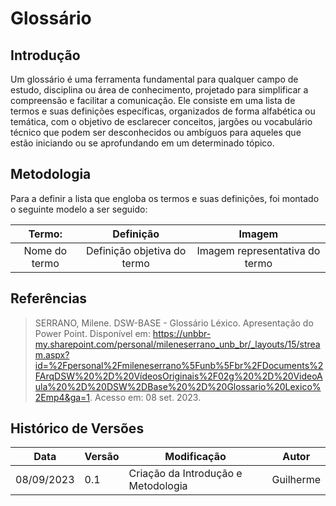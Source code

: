 # Glossário

## Introdução

Um glossário é uma ferramenta fundamental para qualquer campo de estudo, disciplina ou área de conhecimento, projetado para simplificar a compreensão e facilitar a comunicação. Ele consiste em uma lista de termos e suas definições específicas, organizados de forma alfabética ou temática, com o objetivo de esclarecer conceitos, jargões ou vocabulário técnico que podem ser desconhecidos ou ambíguos para aqueles que estão iniciando ou se aprofundando em um determinado tópico. 

## Metodologia

Para a definir a lista que engloba os termos e suas definições, foi montado o seguinte modelo a ser seguido:

|     Termo:     |          Definição          |    Imagem   |
| :-----------: | :-----------------------: | :---------------:
|  Nome do termo | Definição objetiva do termo | Imagem representativa do termo |

## Referências

> SERRANO, Milene. DSW-BASE - Glossário Léxico. Apresentação do Power Point. Disponível em: https://unbbr-my.sharepoint.com/personal/mileneserrano_unb_br/_layouts/15/stream.aspx?id=%2Fpersonal%2Fmileneserrano%5Funb%5Fbr%2FDocuments%2FArqDSW%20%2D%20VídeosOriginais%2F02g%20%2D%20VideoAula%20%2D%20DSW%2DBase%20%2D%20Glossario%20Lexico%2Emp4&ga=1. Acesso em: 08 set. 2023.

## Histórico de Versões

| Data       | Versão  | Modificação        | Autor   |
|------------|---------|--------------------|---------|
| 08/09/2023 | 0.1 | Criação da Introdução e Metodologia | Guilherme |